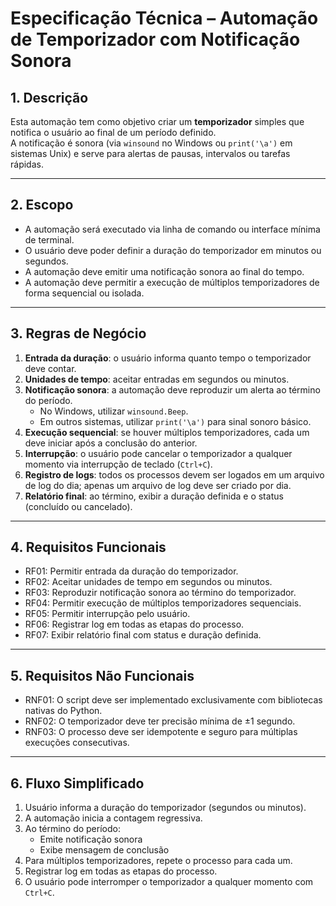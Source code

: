 # Especificação Técnica – Automação de Temporizador com Notificação Sonora

## 1. Descrição
Esta automação tem como objetivo criar um **temporizador** simples que notifica o usuário ao final de um período definido.  
A notificação é sonora (via `winsound` no Windows ou `print('\a')` em sistemas Unix) e serve para alertas de pausas, intervalos ou tarefas rápidas.

---

## 2. Escopo
- A automação será executado via linha de comando ou interface mínima de terminal.  
- O usuário deve poder definir a duração do temporizador em minutos ou segundos.  
- A automação deve emitir uma notificação sonora ao final do tempo.  
- A automação deve permitir a execução de múltiplos temporizadores de forma sequencial ou isolada.  

---

## 3. Regras de Negócio
1. **Entrada da duração**: o usuário informa quanto tempo o temporizador deve contar.  
2. **Unidades de tempo**: aceitar entradas em segundos ou minutos.  
3. **Notificação sonora**: a automação deve reproduzir um alerta ao término do período.  
   - No Windows, utilizar `winsound.Beep`.  
   - Em outros sistemas, utilizar `print('\a')` para sinal sonoro básico.  
4. **Execução sequencial**: se houver múltiplos temporizadores, cada um deve iniciar após a conclusão do anterior.  
5. **Interrupção**: o usuário pode cancelar o temporizador a qualquer momento via interrupção de teclado (`Ctrl+C`).  
7. **Registro de logs**: todos os processos devem ser logados em um arquivo de log do dia; apenas um arquivo de log deve ser criado por dia. 
8. **Relatório final**: ao término, exibir a duração definida e o status (concluído ou cancelado).

---

## 4. Requisitos Funcionais
- RF01: Permitir entrada da duração do temporizador.  
- RF02: Aceitar unidades de tempo em segundos ou minutos.  
- RF03: Reproduzir notificação sonora ao término do temporizador.  
- RF04: Permitir execução de múltiplos temporizadores sequenciais.  
- RF05: Permitir interrupção pelo usuário.  
- RF06: Registrar log em todas as etapas do processo.  
- RF07: Exibir relatório final com status e duração definida.

---

## 5. Requisitos Não Funcionais
- RNF01: O script deve ser implementado exclusivamente com bibliotecas nativas do Python.  
- RNF02: O temporizador deve ter precisão mínima de ±1 segundo.  
- RNF03: O processo deve ser idempotente e seguro para múltiplas execuções consecutivas.  

---

## 6. Fluxo Simplificado
1. Usuário informa a duração do temporizador (segundos ou minutos).  
2. A automação inicia a contagem regressiva.  
3. Ao término do período:  
   - Emite notificação sonora  
   - Exibe mensagem de conclusão  
4. Para múltiplos temporizadores, repete o processo para cada um.  
5. Registrar log em todas as etapas do processo.  
6. O usuário pode interromper o temporizador a qualquer momento com `Ctrl+C`.

